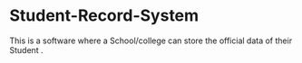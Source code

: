 # Student-Record-System
This is a software where a School/college can store the official data of their Student .
